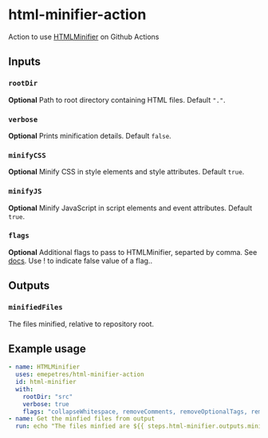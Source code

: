 # html-minifier-action

Action to use [HTMLMinifier](https://github.com/kangax/html-minifier) on Github Actions

## Inputs

### `rootDir`

**Optional** Path to root directory containing HTML files. Default `"."`.

### `verbose`

**Optional** Prints minification details. Default `false`.

### `minifyCSS`

**Optional** Minify CSS in style elements and style attributes. Default `true`.

### `minifyJS`

**Optional** Minify JavaScript in script elements and event attributes. Default `true`.

### `flags`

**Optional** Additional flags to pass to HTMLMinifier, separted by comma. See [docs](https://github.com/kangax/html-minifier#options-quick-reference). Use ! to indicate false value of a flag..

## Outputs

### `minifiedFiles`

The files minified, relative to repository root.

## Example usage

```yaml
- name: HTMLMinifier
  uses: emepetres/html-minifier-action
  id: html-minifier
  with:
    rootDir: "src"
    verbose: true
    flags: "collapseWhitespace, removeComments, removeOptionalTags, removeRedundantAttributes, removeScriptTypeAttributes, removeTagWhitespace, useShortDoctype, removeAttributeQuotes"
- name: Get the minfied files from output
  run: echo "The files minfied are ${{ steps.html-minifier.outputs.minifiedFiles }}"
```
